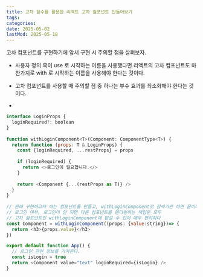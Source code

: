 ```yaml
---
title: 고차 함수를 활용한 리액트 고차 컴포넌트 만들어보기
tags:
categories:
date: 2025-05-02
lastMod: 2025-05-18
---
```





고차 컴포넌트를 구현하기에 앞서 구현 시 주의할 점을 살펴보자.

  + 사용자 정의 훅이 use 로 시작하는 이름을 사용했다면 리액트의 고차 컴포넌트도 마찬가지로 with 로 시작하는 이름을 사용해야 한다는 것이다.

  + 고차 컴포넌트를 사용할 때 주의할 점 중 하나는 부수 효과를 최소화해야 한다는 것이다.

  + 



```javascript
interface LoginProps {
  loginRequired?: boolean
}
  
function withLoginComponent<T>(Component: ComponentType<T>) {
  return function (props: T & LoginProps) {
    const {loginRequired, ...restProps} = props
    
    if (loginRequired) {
      return <>로그인이 필요합니다.</>
    }
    
    return <Component {...(restProps as T)} />
  }
}
  
// 원래 구현하고자 하는 컴포넌트를 만들고, withLoginComponent로 감싸기만 하면 끝이다.
// 로그인 여부, 로그인이 안 되면 다른 컴포넌트를 렌더링하는 책임은 모두 
// 고차 컴포넌트인 withLoginComponent에 맡길 수 있어 매우 편리하다
const Component = withLoginComponent((props: {value:string})=> {
  return <h3>{props.value}</h3>
})

export default function App() {
  // 로그인 관련 정보를 가져온다.
  const isLogin = true
  return <Component value="text" loginRequired={isLogin} />
}
```


